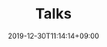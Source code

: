 ---
title: "Talks"
date: 2019-12-30T11:14:14+09:00
description: Talks Page
publishDate:
tags:
-
series:
-
categories:
-
titleWrap: wrap # wrap, noWrap
---